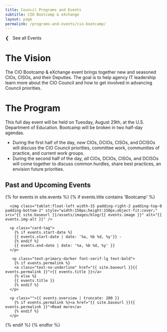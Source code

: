 ```yaml
---
title: Council Programs and Events
subtitle: CIO Bootcamp & eXchange
layout: page
permalink: /programs-and-events/cio-bootcamp/
---
```

 <p><a class="text-primary-dark text-bold margin-bottom-2" href="{{ site.baseurl }}/programs-and-events/" style="text-decoration:none;">❮ &nbsp; See all Events</a></p>

# The Vision

The CIO Bootcamp & eXchange event brings together new and seasoned CIOs, CISOs, and their Deputies. The goal is to help agency IT leadership learn more about the CIO Council and how to get involved in advancing Council priorities.

# The Program

This full day event will be held on Tuesday, August 29th, at the U.S. Department of Education. Bootcamp will be broken in two half-day agendas. 
- During the first half of the day, *new* CIOs, DCIOs, CISOs, and DCISOs will discuss the CIO Council priorities, committee work, communities of practice, and current work groups.
- During the second half of the day, *all* CIOs, DCIOs, CISOs, and DCISOs will come together to discuss common hurdles, share best practices, an envision future priorities.

## Past and Upcoming Events

{% for events in site.events %}
{% if events.title contains 'Bootcamp' %}

  <div class="padding-bottom-3 margin-top-1">

      <img class="tablet:float-left width-15 padding-right-2 padding-top-0 padding-bottom-2" style="width:150px;height:150px;object-fit:cover;" src="{{ site.baseurl }}/assets/images/blog/{{ events.image }}" alt="{{ events.img-alt }}" />

      <p class="card-tag">
        {% if events.start-date %}
        {{ events.start-date | date: '%a, %b %d, %y'}} -
        {% endif %}
        {{ events.end-date | date: '%a, %b %d, %y' }}
      </p>

       <p class="text-primary-darker font-serif-lg text-bold">
        {% if events.permalink %}
        <a class="text-no-underline" href="{{ site.baseurl }}{{ events.permalink }}">{{ events.title }}</a>
        {% else %}
        {{ events.title }}
        {% endif %}
      </p>

      <p class="">{{ events.overview | truncate: 200 }}
        {% if events.permalink %}<a href="{{ site.baseurl }}{{ events.permalink }}">Read more</a>
        {% endif %}
      </p>

  </div>

{% endif %}
{% endfor %}
